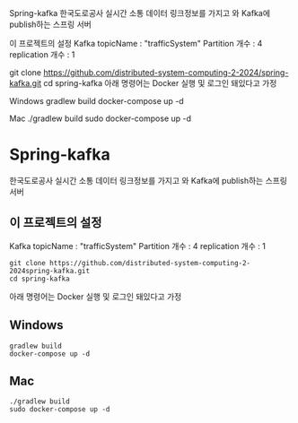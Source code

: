 Spring-kafka
한국도로공사 실시간 소통 데이터 링크정보를 가지고 와 Kafka에 publish하는 스프링 서버

이 프로젝트의 설정
Kafka
topicName : "trafficSystem"
Partition 개수 : 4
replication 개수 : 1

git clone https://github.com/distributed-system-computing-2-2024/spring-kafka.git
cd spring-kafka
아래 명령어는 Docker 실행 및 로그인 돼있다고 가정

Windows
gradlew build
docker-compose up -d

Mac
./gradlew build
sudo docker-compose up -d


# Spring-kafka
한국도로공사 실시간 소통 데이터 링크정보를 가지고 와 Kafka에 publish하는 스프링 서버


## 이 프로젝트의 설정
Kafka
topicName : "trafficSystem"
Partition 개수 : 4
replication 개수 : 1

```
git clone https://github.com/distributed-system-computing-2-2024spring-kafka.git
cd spring-kafka
```

아래 명령어는 Docker 실행 및 로그인 돼있다고 가정

## Windows

```
gradlew build
docker-compose up -d
```

## Mac

```
./gradlew build
sudo docker-compose up -d
```
